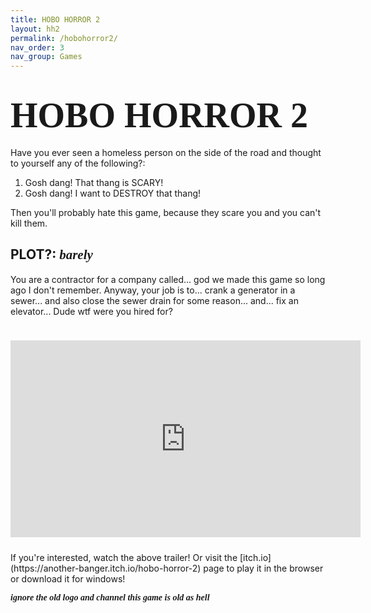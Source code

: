 ```yaml
---
title: HOBO HORROR 2
layout: hh2
permalink: /hobohorror2/
nav_order: 3
nav_group: Games
---
```


# <span style="font-family: 'VCR OSD Mono'; font-size: 2em;">HOBO HORROR 2</span>

Have you ever seen a homeless person on the side of the road and thought to yourself any of the following?:

1. Gosh dang! That thang is SCARY!
2. Gosh dang! I want to DESTROY that thang!

Then you'll probably hate this game, because they scare you and you can't kill them.

## PLOT?: <span style="font-family: 'Dancing Script', cursive; font-weight:700;">*barely*</span>

You are a contractor for a company called... god we made this game so long ago I don't remember. Anyway, your job is to... crank a generator in a sewer... and also close the sewer drain for some reason... and... fix an elevator... Dude wtf were you hired for?

<iframe width="560" height="315" src="https://www.youtube.com/embed/VHZdeXVLcrw" title="Hobo Horror 2 Trailer" frameborder="0" allowfullscreen style="margin: 24px 0;"></iframe>
If you're interested, watch the above trailer! Or visit the [itch.io](https://another-banger.itch.io/hobo-horror-2) page to play it in the browser or download it for windows!

<span style="font-family: 'Dancing Script', cursive; font-weight:700;">*ignore the old logo and channel this game is old as hell*</span>